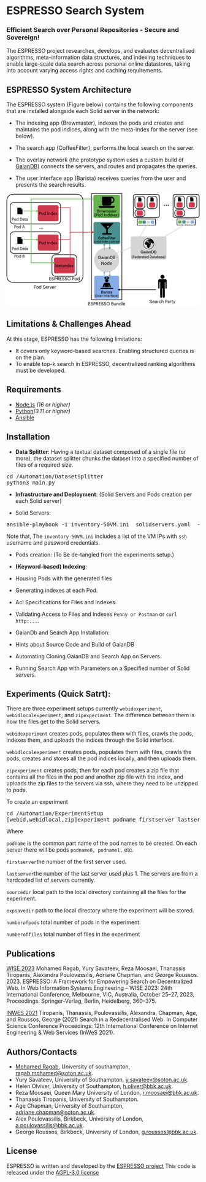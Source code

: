 # ESPRESSO Search System

### Efficient Search over Personal Repositories - Secure and Sovereign!

The ESPRESSO project researches, develops, and evaluates decentralised algorithms, meta-information data structures, and indexing techniques to enable large-scale data search across personal online datastores, taking into account varying access rights and caching requirements.


## ESPRESSO System Architecture

The ESPRESSO system (Figure below) contains the following components that are installed alongside each Solid server in the network:

* The indexing app (Brewmaster), indexes the pods and creates and maintains the pod indices, along with the meta-index for the server (see below). 

* The search app (CoffeeFilter), performs the local search on the server. 

* The overlay network (the prototype system uses a custom build of
[GaianDB](https://github.com/gaiandb/gaiandb)) connects the servers, and routes and propagates the queries.

* The user interface app (Barista) receives queries from the user and presents the search results.

![](./Documentation/imgs/ESPRESSOArchitecture.png)

## Limitations & Challenges Ahead
At this stage, ESPRESSO has the following limitations:

* It covers only keyword-based searches. Enabling structured queries is on the plan.
* To enable top-k search in ESPRESSO, decentralized ranking algorithms must be developed.


## Requirements

* [Node.js](https://nodejs.org/en/) _(16 or higher)_
* [Python](https://www.python.org/downloads/release/python-3110/)_(3.11 or higher)_
* [Ansible](https://docs.ansible.com/ansible/latest/installation_guide/intro_installation.html)

## Installation

* **Data Splitter**: Having a textual dataset composed of a single file (or more), the dataset splitter chunks the dataset into a specified number of files of a required size.

<pre>
cd /Automation/DatasetSplitter
python3 main.py
</pre>

* **Infrastructure and Deployment**: (Solid Servers and  Pods creation per each Solid server)

- Solid Servers: 
<pre>ansible-playbook -i inventory-50VM.ini  solidservers.yaml  --ask-become-pass</pre>

Note that, The ```inventory-50VM.ini``` includes a list of the VM IPs with ```ssh``` username and password credentials.

- Pods creation: 
(To Be de-tangled from the experiments setup.)

* **(Keyword-based) Indexing**:

- Housing Pods with the generated files 

- Generating indexes at each Pod.

- Acl Specifications for Files and Indexes.

- Validating Access to Files and Indexes ```Penny or Postman``` or ```curl http:...```.

* GaianDb and Search App Installation:

- Hints about Source Code and Build of GaianDB

- Automating Cloning GaianDB and Search App on Servers.

- Running Search App with Parameters on a Specified number of Solid servers.



## Experiments (Quick Satrt):

There are three experiment setups currently ```webidexperiment```, ```webidlocalexperiment```, and ```zipexperiment```. The difference between them is how the files get to the Solid servers.

```webidexperiment``` creates pods, populates them with files, crawls the pods, indexes them, and uploads the indices through the Solid interface.

```webidlocalexperiment``` creates pods, populates them with files, crawls the pods, creates and stores all the pod indices locally, and then uploads them.

```zipexperiment``` creates pods, then for each pod creates a zip file that contains all the files in the pod and another zip file with the index, and uploads the zip files to the servers via ssh, where they need to be unzipped to pods.

To create an experiment

<pre>
cd /Automation/ExperimentSetup
[webid,webidlocal,zip]experiment podname firstserver lastserver sourcedir expsavedir numberofpods numberoffiles
</pre>

Where

```podname``` is the common part name of the pod names to be created. On each server there will be pods ```podname0, podname1,``` etc.

```firstserver```the number of the first server used.

```lastserver```the number of the last server used plus 1. The servers are from a hardcoded list of servers currently.

```sourcedir``` local path to the local directory containing all the files for the experiment.

```expsavedir``` path to the local directory where the experiment will be stored.

```numberofpods``` total number of pods in the experiment.

```numberoffiles``` total number of files in the experiment

## Publications
[WISE 2023](https://doi.org/10.1007/978-981-99-7254-8_28)
    Mohamed Ragab, Yury Savateev, Reza Moosaei, Thanassis Tiropanis, Alexandra Poulovassilis, Adriane Chapman, and George Roussos. 2023. ESPRESSO: A Framework for&nbsp;Empowering Search on&nbsp;Decentralized Web. In Web Information Systems Engineering – WISE 2023: 24th International Conference, Melbourne, VIC, Australia, October 25–27, 2023, Proceedings. Springer-Verlag, Berlin, Heidelberg, 360–375.

[INWES 2021](https://eprints.soton.ac.uk/453937/)
    Tiropanis, Thanassis, Poulovassilis, Alexandra, Chapman, Age, and Roussos, George (2021) Search in a Redecentralised Web. In Computer Science Conference Proceedings: 12th International Conference on Internet Engineering &amp; Web Services (InWeS 2021).


## Authors/Contacts
* [Mohamed Ragab](https://mohamedragabanas.github.io/), University of southampton, ragab.mohamed@soton.ac.uk.
* Yury Savateev, University of Southampton, y.savateev@soton.ac.uk.
* Helen Olviver, University of Southampton, h.oliver@bbk.ac.uk.
* Reza Moosaei, Queen Mary University of London, r.moosaei@bbk.ac.uk.
* Thanassis Tiropanis, University of Southampton. 
* Age Chapman, University of Southampton, adriane.chapman@soton.ac.uk.
* Alex Poulovassilis, Birkbeck, University of London, a.poulovassilis@bbk.ac.uk.
* George Roussos, Birkbeck, University of London, g.roussos@bbk.ac.uk.

## License
ESPRESSO is written and developed by the [ESPRESSO project](https://espressoproject.org/) 
This code is released under the [AGPL-3.0 license](https://github.com/espressogroup/ESPRESSO/blob/main/LICENSE)
